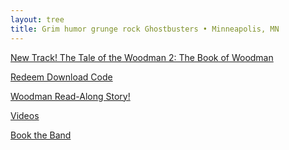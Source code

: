 ```yaml
---
layout: tree
title: Grim humor grunge rock Ghostbusters • Minneapolis, MN
---
```

<div class="sc-bdfBwQ jrDHLp">
    <div data-id="355317540" class="sc-bdfBwQ pkAuV">
        <div id="355317540" class="sc-bdfBwQ sc-kIeTtH jAmcnV cnxSGb"></div>
        <div data-testid="StyledContainer" class="sc-bdfBwQ sc-dmlrTW eua-dhZ kGoTFc group"
            type="CLASSIC"><a href="spotify://track/0utlnVjK8emVZzxheZNQnD?context=spotify:playlist:5uhuvVfRzb632ZgZKDL0pz&si=d0ff2ce8b68b403a" target="_blank"
                rel="noopener" data-testid="LinkButton"
                class="sc-pFZIQ sc-hHftDr ldGKnQ fhtMSy group"
                aria-describedby="profile-the-very-bad-days " height="auto">
                <div class="w-full h-full">
                    <div data-testid="LinkThumbnail"
                        class="sc-bdfBwQ sc-gsTCUz sc-bkzZxe dgVnpq bhdLno CvSZl"></div>
                    <p class="sc-hKgILt sc-jUEnpm gXKGT fmxDzY">New Track! The Tale of the Woodman 2: The Book of Woodman</p>
                </div>
            </a></div>
    </div>
    <div data-id="355317540" class="sc-bdfBwQ pkAuV">
        <div id="355317540" class="sc-bdfBwQ sc-kIeTtH jAmcnV cnxSGb"></div>
        <div data-testid="StyledContainer" class="sc-bdfBwQ sc-dmlrTW eua-dhZ kGoTFc group"
            type="CLASSIC"><a href="https://theverybaddays.bandcamp.com/yum" target="_blank"
                rel="noopener" data-testid="LinkButton"
                class="sc-pFZIQ sc-hHftDr ldGKnQ fhtMSy group"
                aria-describedby="profile-the-very-bad-days " height="auto">
                <div class="w-full h-full">
                    <div data-testid="LinkThumbnail"
                        class="sc-bdfBwQ sc-gsTCUz sc-bkzZxe dgVnpq bhdLno CvSZl"></div>
                    <p class="sc-hKgILt sc-jUEnpm gXKGT fmxDzY">Redeem Download Code</p>
                </div>
            </a></div>
    </div>
    <div data-id="355317540" class="sc-bdfBwQ pkAuV">
        <div id="355317540" class="sc-bdfBwQ sc-kIeTtH jAmcnV cnxSGb"></div>
        <div data-testid="StyledContainer" class="sc-bdfBwQ sc-dmlrTW eua-dhZ kGoTFc group"
            type="CLASSIC"><a href="/woodman" rel="noopener" data-testid="LinkButton"
                class="sc-pFZIQ sc-hHftDr ldGKnQ fhtMSy group"
                aria-describedby="profile-the-very-bad-days " height="auto">
                <div class="w-full h-full">
                    <div data-testid="LinkThumbnail"
                        class="sc-bdfBwQ sc-gsTCUz sc-bkzZxe dgVnpq bhdLno CvSZl"></div>
                    <p class="sc-hKgILt sc-jUEnpm gXKGT fmxDzY">Woodman Read-Along
                        Story!</p>
                </div>
            </a></div>
    </div>
    <div data-id="355317933" class="sc-bdfBwQ pkAuV">
        <div id="355317933" class="sc-bdfBwQ sc-kIeTtH jAmcnV cnxSGb"></div>
        <div data-testid="StyledContainer" class="sc-bdfBwQ sc-dmlrTW eua-dhZ kGoTFc group"
            type="CLASSIC"><a
                href="https://www.youtube.com/playlist?list=PLdDD0nxJDFiod72KGwnTh14xKRRJ0wshv"
                target="_blank" rel="noopener" data-testid="LinkButton"
                class="sc-pFZIQ sc-hHftDr ldGKnQ fhtMSy group"
                aria-describedby="profile-the-very-bad-days " height="auto">
                <div class="w-full h-full">
                    <div data-testid="LinkThumbnail"
                        class="sc-bdfBwQ sc-gsTCUz sc-bkzZxe dgVnpq bhdLno CvSZl"></div>
                    <p class="sc-hKgILt sc-jUEnpm gXKGT fmxDzY">Videos</p>
                </div>
            </a></div>
    </div>
    <div data-id="355317464" class="sc-bdfBwQ pkAuV">
        <div id="355317464" class="sc-bdfBwQ sc-kIeTtH jAmcnV cnxSGb"></div>
        <div data-testid="StyledContainer" class="sc-bdfBwQ sc-dmlrTW eua-dhZ kGoTFc group"
            type="CLASSIC"><a href="mailto:press@theverybaddays.com" target="_blank" rel="noopener"
                data-testid="LinkButton" class="sc-pFZIQ sc-hHftDr ldGKnQ fhtMSy group"
                aria-describedby="profile-the-very-bad-days " height="auto">
                <div class="w-full h-full">
                    <div data-testid="LinkThumbnail"
                        class="sc-bdfBwQ sc-gsTCUz sc-bkzZxe dgVnpq bhdLno CvSZl"></div>
                    <p class="sc-hKgILt sc-jUEnpm gXKGT fmxDzY">Book the Band</p>
                </div>
            </a></div>
    </div>
</div>